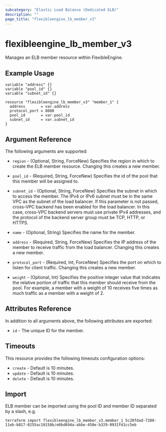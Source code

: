 ```yaml
---
subcategory: "Elastic Load Balance (Dedicated ELB)"
description: ""
page_title: "flexibleengine_lb_member_v3"
---
```


# flexibleengine_lb_member_v3

Manages an ELB member resource within FlexibleEngine.

## Example Usage

```hcl
variable "address" {}
variable "pool_id" {}
variable "subnet_id" {}

resource "flexibleengine_lb_member_v3" "member_1" {
  address       = var.address
  protocol_port = 8080
  pool_id       = var.pool_id
  subnet_id     = var.subnet_id
}
```

## Argument Reference

The following arguments are supported:

* `region` - (Optional, String, ForceNew) Specifies the region in which to create the ELB member resource.
  Changing this creates a new member.

* `pool_id` - (Required, String, ForceNew) Specifies the id of the pool that this member will be assigned to.

* `subnet_id` - (Optional, String, ForceNew) Specifies the subnet in which to access the member.
  The IPv4 or IPv6 subnet must be in the same VPC as the subnet of the load balancer.
  If this parameter is not passed, cross-VPC backend has been enabled for the load balancer. In this case,
  cross-VPC backend servers must use private IPv4 addresses, and the protocol of the backend server group
  must be TCP, HTTP, or HTTPS.

* `name` - (Optional, String) Specifies the name for the member.

* `address` - (Required, String, ForceNew) Specifies the IP address of the member to receive traffic from the
  load balancer. Changing this creates a new member.

* `protocol_port` - (Required, Int, ForceNew) Specifies the port on which to listen for client traffic.
  Changing this creates a new member.

* `weight` - (Optional, Int)  Specifies the positive integer value that indicates the relative portion of traffic
  that this member should receive from the pool. For example, a member with a weight of 10 receives five times as
  much traffic as a member with a weight of 2.

## Attributes Reference

In addition to all arguments above, the following attributes are exported:

* `id` - The unique ID for the member.

## Timeouts

This resource provides the following timeouts configuration options:

* `create` - Default is 10 minutes.
* `update` - Default is 10 minutes.
* `delete` - Default is 10 minutes.

## Import

ELB member can be imported using the pool ID and member ID separated by a slash, e.g.

```shell
terraform import flexibleengine_lb_member_v3.member_1 5c20fdad-7288-11eb-b817-0255ac10158b/e0bd694a-abbe-450e-b329-0931fd1cc5eb
```
